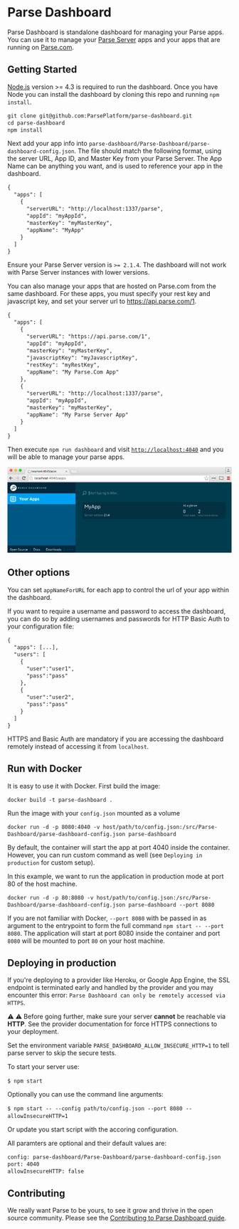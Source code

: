 # Parse Dashboard

Parse Dashboard is standalone dashboard for managing your Parse apps. You can use it to manage your [Parse Server](https://github.com/ParsePlatform/parse-server) apps and your apps that are running on [Parse.com](https://Parse.com).

## Getting Started

[Node.js](https://nodejs.org) version >= 4.3 is required to run the dashboard. Once you have Node you can install the dashboard by cloning this repo and running `npm install`.

```
git clone git@github.com:ParsePlatform/parse-dashboard.git
cd parse-dashboard
npm install
```

Next add your app info into `parse-dashboard/Parse-Dashboard/parse-dashboard-config.json`. The file should match the following format, using the server URL, App ID, and Master Key from your Parse Server. The App Name can be anything you want, and is used to reference your app in the dashboard.

```
{
  "apps": [
    {
      "serverURL": "http://localhost:1337/parse",
      "appId": "myAppId",
      "masterKey": "myMasterKey",
      "appName": "MyApp"
    }
  ]
}
```

Ensure your Parse Server version is `>= 2.1.4`. The dashboard will not work with Parse Server instances with lower versions.

You can also manage your apps that are hosted on Parse.com from the same dashboard. For these apps, you must specify your rest key and javascript key, and set your server url to https://api.parse.com/1.

```
{
  "apps": [
    {
      "serverURL": "https://api.parse.com/1",
      "appId": "myAppId",
      "masterKey": "myMasterKey",
      "javascriptKey": "myJavascriptKey",
      "restKey": "myRestKey",
      "appName": "My Parse.Com App"
    },
    {
      "serverURL": "http://localhost:1337/parse",
      "appId": "myAppId",
      "masterKey": "myMasterKey",
      "appName": "My Parse Server App"
    }
  ]
}
```

Then execute `npm run dashboard` and visit [`http://localhost:4040`](http://localhost:4040) and you will be able to manage your parse apps.

![Parse Dashboard](.github/dash-shot.png)

## Other options

You can set `appNameForURL` for each app to control the url of your app within the dashboard.

If you want to require a username and password to access the dashboard, you can do so by adding usernames and passwords for HTTP Basic Auth to your configuration file:

```
{
  "apps": [...],
  "users": [
    {
      "user":"user1",
      "pass":"pass"
    },
    {
      "user":"user2",
      "pass":"pass"
    }
  ]
}
```

HTTPS and Basic Auth are mandatory if you are accessing the dashboard remotely instead of accessing it from `localhost`.

## Run with Docker

It is easy to use it with Docker. First build the image:

```  
docker build -t parse-dashboard .
```

Run the image with your ``config.json`` mounted as a volume

```
docker run -d -p 8080:4040 -v host/path/to/config.json:/src/Parse-Dashboard/parse-dashboard-config.json parse-dashboard 
```

By default, the container will start the app at port 4040 inside the container. However, you can run custom command as well (see ``Deploying in production`` for custom setup). 

In this example, we want to run the application in production mode at port 80 of the host machine.

```
docker run -d -p 80:8080 -v host/path/to/config.json:/src/Parse-Dashboard/parse-dashboard-config.json parse-dashboard --port 8080
```

If you are not familiar with Docker, ``--port 8080`` with be passed in as argument to the entrypoint to form the full command ``npm start -- --port 8080``. The application will start at port 8080 inside the container and port ``8080`` will be mounted to port ``80`` on your host machine.

## Deploying in production

If you're deploying to a provider like Heroku, or Google App Engine, the SSL endpoint is terminated early and handled by the provider and you may encounter this error: `Parse Dashboard can only be remotely accessed via HTTPS`. 

:warning: :warning: Before going further, make sure your server **cannot** be reachable via **HTTP**. See the provider documentation for force HTTPS connections to your deployment.

Set the environment variable `PARSE_DASHBOARD_ALLOW_INSECURE_HTTP=1` to tell parse server to skip the secure tests.

To start your server use:

`$ npm start`

Optionally you can use the command line arguments:

`$ npm start -- --config path/to/config.json --port 8080 --allowInsecureHTTP=1`

Or update you start script with the accoring configuration.

All paramters are optional and their default values are:


	config: parse-dashboard/Parse-Dashboard/parse-dashboard-config.json
	port: 4040
	allowInsecureHTTP: false


## Contributing

We really want Parse to be yours, to see it grow and thrive in the open source community. Please see the [Contributing to Parse Dashboard guide](CONTRIBUTING.md).
